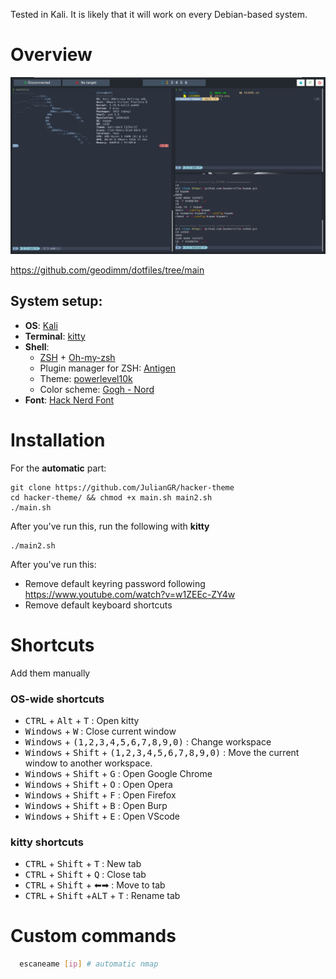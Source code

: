 Tested in Kali. It is likely that it will work on every Debian-based system.

# Overview
![](https://raw.githubusercontent.com/JulianGR/hacker-theme/main/preview.png)



https://github.com/geodimm/dotfiles/tree/main



## System setup:
- **OS**: [Kali](https://www.kali.org/)
- **Terminal**: [kitty](https://sw.kovidgoyal.net/kitty/)
- **Shell**: 
  - [ZSH](https://www.zsh.org/) + [Oh-my-zsh](https://ohmyz.sh/)
  - Plugin manager for ZSH: [Antigen](https://github.com/zsh-users/antigen)
  - Theme: [powerlevel10k](https://github.com/romkatv/powerlevel10k)
  - Color scheme: [Gogh - Nord](https://gogh-co.github.io/Gogh/)
- **Font**: [Hack Nerd Font](https://www.nerdfonts.com/)


# Installation



For the **automatic** part:


```
git clone https://github.com/JulianGR/hacker-theme
cd hacker-theme/ && chmod +x main.sh main2.sh
./main.sh
```

After you've run this, run the following with **kitty**

```
./main2.sh
```


After you've run this:



+ Remove default keyring password following https://www.youtube.com/watch?v=w1ZEEc-ZY4w
+ Remove default keyboard shortcuts



# Shortcuts

Add them manually


### OS-wide shortcuts
+ <kbd>CTRL</kbd> + <kbd>Alt</kbd> + <kbd>T</kbd> : Open kitty
+ <kbd>Windows</kbd> + <kbd>W</kbd> : Close current window  
+ <kbd>Windows</kbd> + <kbd>(1,2,3,4,5,6,7,8,9,0)</kbd> : Change workspace 
+ <kbd>Windows</kbd> + <kbd>Shift</kbd> + <kbd>(1,2,3,4,5,6,7,8,9,0)</kbd> : Move the current window to another workspace. 
+ <kbd>Windows</kbd> + <kbd>Shift</kbd> + <kbd>G</kbd> : Open Google Chrome 
+ <kbd>Windows</kbd> + <kbd>Shift</kbd> + <kbd>O</kbd> : Open Opera
+ <kbd>Windows</kbd> + <kbd>Shift</kbd> + <kbd>F</kbd> : Open Firefox
+ <kbd>Windows</kbd> + <kbd>Shift</kbd> + <kbd>B</kbd> : Open Burp
+ <kbd>Windows</kbd> + <kbd>Shift</kbd> + <kbd>E</kbd> : Open VScode

### kitty shortcuts

+ <kbd>CTRL</kbd> + <kbd>Shift</kbd> + <kbd>T</kbd> : New tab
+ <kbd>CTRL</kbd> + <kbd>Shift</kbd> + <kbd>Q</kbd> : Close tab
+ <kbd>CTRL</kbd> + <kbd>Shift</kbd> + ⬅➡ : Move to tab
+ <kbd>CTRL</kbd> + <kbd>Shift</kbd> +<kbd>ALT</kbd> + <kbd>T</kbd> : Rename tab


# Custom commands

```sh
  escaneame [ip] # automatic nmap
```

